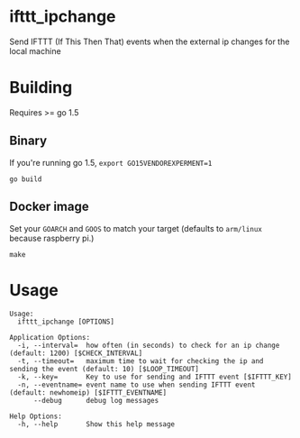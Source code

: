 # ifttt_ipchange

Send IFTTT (If This Then That) events when the external ip changes for the local machine

# Building

Requires >= go 1.5

## Binary

If you're running go 1.5, `export GO15VENDOREXPERMENT=1`

`go build`

## Docker image

Set your `GOARCH` and `GOOS` to match your target (defaults to `arm/linux` because raspberry pi.)

`make`

# Usage

```
Usage:
  ifttt_ipchange [OPTIONS]

Application Options:
  -i, --interval=  how often (in seconds) to check for an ip change (default: 1200) [$CHECK_INTERVAL]
  -t, --timeout=   maximum time to wait for checking the ip and sending the event (default: 10) [$LOOP_TIMEOUT]
  -k, --key=       Key to use for sending and IFTTT event [$IFTTT_KEY]
  -n, --eventname= event name to use when sending IFTTT event (default: newhomeip) [$IFTTT_EVENTNAME]
      --debug      debug log messages

Help Options:
  -h, --help       Show this help message
```

